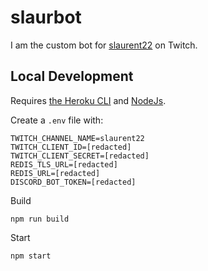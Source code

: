 # slaurbot

I am the custom bot for [slaurent22](https://twitch.tv/slaurent22) on Twitch.

## Local Development
Requires [the Heroku CLI](https://devcenter.heroku.com/articles/heroku-cli) and [NodeJs](https://nodejs.org/en/).

Create a `.env` file with:
```
TWITCH_CHANNEL_NAME=slaurent22
TWITCH_CLIENT_ID=[redacted]
TWITCH_CLIENT_SECRET=[redacted]
REDIS_TLS_URL=[redacted]
REDIS_URL=[redacted]
DISCORD_BOT_TOKEN=[redacted]
```

Build
```
npm run build
```

Start
```
npm start
```
